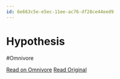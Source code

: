 ```yaml
---
id: 6e663c5e-e5ec-11ee-ac76-df28ce44eed9
---
```


# Hypothesis
#Omnivore

[Read on Omnivore](https://omnivore.app/me/hypothesis-18e56b0d0b0)
[Read Original](https://hypothes.is/a/EaHtdOXnEe6Twquq75mXhQ)

